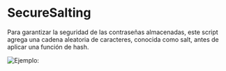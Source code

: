 # SecureSalting
Para garantizar la seguridad de las contraseñas almacenadas, este script agrega una cadena aleatoria de caracteres, conocida como salt, antes de aplicar una función de hash.

![Ejemplo:](https://github.com/SecKnight/SecureSalting/blob/main/SecureSalting.png)
